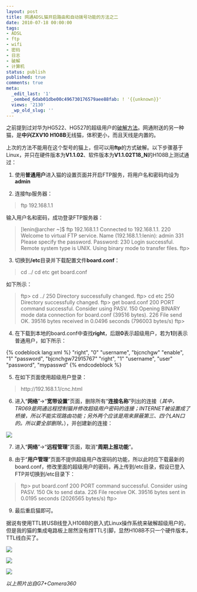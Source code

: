 ```yaml
---
layout: post
title: 网通ADSL猫开启路由和自动拨号功能的方法之二
date: 2010-07-18 00:00:00
tags:
- ADSL
- ftp
- wifi
- 密码
- 日志
- 破解
- 计算机
status: publish
published: true
comments: true
meta:
  _edit_last: '1'
  _oembed_6dab01dbe00c496730176579aee88fab: ! '{{unknown}}'
  views: '2130'
  _wp_old_slug: ''
---
```

之前提到过对华为HG522、HG527的超级用户的<a href="http://0x3f.org/?p=1528">破解方法</a>。网通附送的另一种猫，是<strong>中兴ZXV10 H108B</strong>无线猫，体积更小，而且天线是内置的。

上次的方法不能用在这个型号的猫上，但可以用<strong>ftp</strong>的方式破解。以下步骤基于Linux，并只在硬件版本为<strong>V1.1.02</strong>、软件版本为<strong>V1.1.02T18_N</strong>的H108B上测试通过：

1. 使用<strong>普通用户</strong>进入猫的设置页面并开启FTP服务，将用户名和密码均设为<strong>admin</strong>

2. 连接ftp服务器：

<blockquote>
ftp 192.168.1.1
</blockquote>

输入用户名和密码，成功登录FTP服务器：

<blockquote>
[lenin@archer ~]$ ftp 192.168.1.1
Connected to 192.168.1.1.
220 Welcome to virtual FTP service.
Name (192.168.1.1:lenin): admin
331 Please specify the password.
Password:
230 Login successful.
Remote system type is UNIX.
Using binary mode to transfer files.
ftp> 
</blockquote>

3. 切换到<strong>/etc</strong>目录并下载配置文件<strong>board.conf</strong>：

<blockquote>
cd ../
cd etc
get board.conf
</blockquote>

如下所示：

<blockquote>
ftp> cd ../
250 Directory successfully changed.
ftp> cd etc
250 Directory successfully changed.
ftp> get board.conf
200 PORT command successful. Consider using PASV.
150 Opening BINARY mode data connection for board.conf (39516 bytes).
226 File send OK.
39516 bytes received in 0.0496 seconds (796003 bytes/s)
ftp> 
</blockquote>

4. 在下载到本地的board.conf中查找<strong>right</strong>，后跟<strong>0</strong>表示超级用户，若为<strong>1</strong>则表示普通用户，如下所示：

{% codeblock lang:xml %}
<row id="0">
    <item>"right", "0"</item>
    <item>"username", "bjcnchgw"</item>
    <item>"enable", "1"</item>
    <item>"password", "bjcnchgw72915767"</item>
</row>
<row id="1">
    <item>"right", "1"</item>
    <item>"username", "user"</item>
    <item>"password", "mypasswd"</item>
</row>
{% endcodeblock %}

5. 在如下页面使用超级用户登录：

<blockquote>
http://192.168.1.1/cnc.html
</blockquote>

6. 进入“<strong>网络</strong>”→“<strong>宽带设置</strong>”页面，删除所有“<strong>连接名称</strong>”列出的连接（<em>其中，TR069是网通远程控制猫并修改超级用户密码的连接；INTERNET被设置成了桥接，所以不能实现路由功能；另外两个应该是用来屏蔽第三、四个LAN口的。所以要全部删除。</em>），并创建新的连接：

<a href="http://picasaweb.google.com/lh/photo/G5p8or5AvVumvFOr89XLqQ?feat=embedwebsite"><img src="http://lh5.ggpht.com/_ceUJ_lBTHzc/TEHd0wXELFI/AAAAAAAABbs/gtxn0tKGyJM/s400/2010-07-17.19%3A48%3A30.%E6%88%AA%E5%8F%96%E9%80%89%E5%8C%BA.01.png" /></a>

7. 进入“<strong>网络</strong>”→“<strong>远程管理</strong>”页面，取消“<strong>周期上报功能</strong>”。

8. 由于“<strong>用户管理</strong>”页面不提供超级用户改密码的功能，所以此时应下载最新的board.conf，修改里面的超级用户的密码，再上传到/etc目录，假设已登入FTP并切换到/etc目录下：

<blockquote>
ftp> put board.conf
200 PORT command successful. Consider using PASV.
150 Ok to send data.
226 File receive OK.
39516 bytes sent in 0.0195 seconds (2026565 bytes/s)
ftp> 
</blockquote>

9. 最后重启猫即可。

据说有使用TTL转USB线登入H108B的嵌入式Linux操作系统来破解超级用户的，但是我的猫的集成电路板上居然没有焊TTL引脚，显然H108B不只一个硬件版本，TTL线白买了。

<a href="http://picasaweb.google.com/lh/photo/ceYq8gDnT3qY6IgBQuyjFg?feat=embedwebsite"><img src="http://lh6.ggpht.com/_ceUJ_lBTHzc/TEHb1yqtElI/AAAAAAAABbY/KKlqPgcBMWo/s400/C360_2010-07-17%2011-07-10.jpg" /></a>

<a href="http://picasaweb.google.com/lh/photo/omFbqTXkvVV4L86vGqyyng?feat=embedwebsite"><img src="http://lh3.ggpht.com/_ceUJ_lBTHzc/TEHb19lGCzI/AAAAAAAABbc/7zaShWAUvUM/s400/C360_2010-07-17%2011-06-21.jpg" /></a>

<a href="http://picasaweb.google.com/lh/photo/JfG_3EgD8BDChZVBM6xx9Q?feat=embedwebsite"><img src="http://lh6.ggpht.com/_ceUJ_lBTHzc/TEHb2HXkwhI/AAAAAAAABbg/HazHHwsfXHk/s400/C360_2010-07-17%2011-06-09.jpg" /></a>

<em>以上照片出自G7+Camera360</em>
